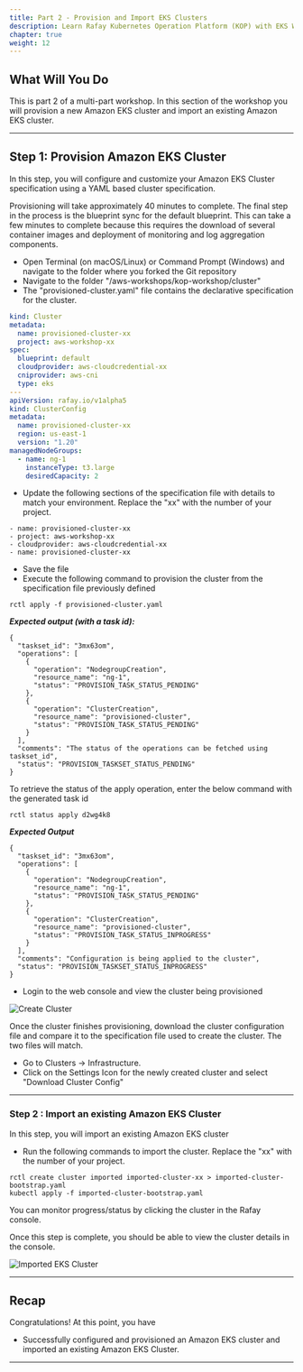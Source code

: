 ```yaml
---
title: Part 2 - Provision and Import EKS Clusters 
description: Learn Rafay Kubernetes Operation Platform (KOP) with EKS Workshop. Rafay is a SaaS-first Kubernetes Operations Platform with enterprise-class scalability.
chapter: true
weight: 12
---
```



## What Will You Do

This is part 2 of a multi-part workshop.  In this section of the workshop you will provision a new Amazon EKS cluster and import an existing Amazon EKS cluster.

---

## Step 1: Provision Amazon EKS Cluster

In this step, you will configure and customize your Amazon EKS Cluster specification using a YAML based cluster specification.

Provisioning will take approximately 40 minutes to complete. The final step in the process is the blueprint sync for the default blueprint. This can take a few minutes to complete because this requires the download of several container images and deployment of monitoring and log aggregation components.

- Open Terminal (on macOS/Linux) or Command Prompt (Windows) and navigate to the folder where you forked the Git repository 
- Navigate to the folder "<your folder>/aws-workshops/kop-workshop/cluster"
- The "provisioned-cluster.yaml" file contains the declarative specification for the cluster.

```yaml hl_lines="3 4 7 14"
kind: Cluster
metadata:
  name: provisioned-cluster-xx
  project: aws-workshop-xx
spec:
  blueprint: default
  cloudprovider: aws-cloudcredential-xx
  cniprovider: aws-cni
  type: eks
---
apiVersion: rafay.io/v1alpha5
kind: ClusterConfig
metadata:
  name: provisioned-cluster-xx
  region: us-east-1
  version: "1.20"
managedNodeGroups:
  - name: ng-1
    instanceType: t3.large
    desiredCapacity: 2
```

- Update the following sections of the specification file with details to match your environment. Replace the "xx" with the number of your project.

```
- name: provisioned-cluster-xx
- project: aws-workshop-xx
- cloudprovider: aws-cloudcredential-xx
- name: provisioned-cluster-xx
```

- Save the file
- Execute the following command to provision the cluster from the specification file previously defined
```
rctl apply -f provisioned-cluster.yaml
```
***Expected output (with a task id):***

```
{
  "taskset_id": "3mx63om",
  "operations": [
    {
      "operation": "NodegroupCreation",
      "resource_name": "ng-1",
      "status": "PROVISION_TASK_STATUS_PENDING"
    },
    {
      "operation": "ClusterCreation",
      "resource_name": "provisioned-cluster",
      "status": "PROVISION_TASK_STATUS_PENDING"
    }
  ],
  "comments": "The status of the operations can be fetched using taskset_id",
  "status": "PROVISION_TASKSET_STATUS_PENDING"
}
```

To retrieve the status of the apply operation, enter the below command with the generated task id
```
rctl status apply d2wg4k8
```

***Expected Output***

```
{
  "taskset_id": "3mx63om",
  "operations": [
    {
      "operation": "NodegroupCreation",
      "resource_name": "ng-1",
      "status": "PROVISION_TASK_STATUS_PENDING"
    },
    {
      "operation": "ClusterCreation",
      "resource_name": "provisioned-cluster",
      "status": "PROVISION_TASK_STATUS_INPROGRESS"
    }
  ],
  "comments": "Configuration is being applied to the cluster",
  "status": "PROVISION_TASKSET_STATUS_INPROGRESS"
}
```

- Login to the web console and view the cluster being provisioned

![Create Cluster](/images/cluster-provision-1.png)

Once the cluster finishes provisioning, download the cluster configuration file and compare it to the specification file used to create the cluster.  The two files will match.

- Go to Clusters -> Infrastructure.  
- Click on the Settings Icon for the newly created cluster and select "Download Cluster Config"

---

### Step 2 : Import an existing Amazon EKS Cluster

In this step, you will import an existing Amazon EKS cluster

- Run the following commands to import the cluster.  Replace the "xx" with the number of your project.

```
rctl create cluster imported imported-cluster-xx > imported-cluster-bootstrap.yaml
kubectl apply -f imported-cluster-bootstrap.yaml
```

You can monitor progress/status by clicking the cluster in the Rafay console.

Once this step is complete, you should be able to view the cluster details in the console. 

![Imported EKS Cluster](/images/eksa_cluster_rafay.png)

---

## Recap

Congratulations! At this point, you have

- Successfully configured and provisioned an Amazon EKS cluster and imported an existing Amazon EKS Cluster. 

---
